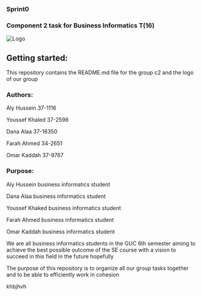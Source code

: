 ### Sprint0

### Component 2 task for Business Informatics T(16)

![Logo](http://c2gps.com/wp-content/uploads/2016/06/c2-675px.png)


## Getting started:

This repository contains the README.md file for the group c2 and the logo of our group


### Authors:

Aly Hussein 37-1116

Youssef Khaled 37-2598

Dana Alaa 37-16350

Farah Ahmed 34-2651

Omar Kaddah 37-9767


### Purpose:

Aly Hussein business informatics student 

Dana Alaa business informatics student 

Youssef Khaked business informatics student

Farah Ahmed business informatics student

Omar Kaddah business informatics student

We are all business informatics students in the GUC 6th semester aiming to achieve the best possible outcome of the SE course with a vision to succeed in this field in the future hopefully

The purpose of this repository is to organize all our group tasks together and to be able to efficiently work in cohesion 
 
khbjhvh
